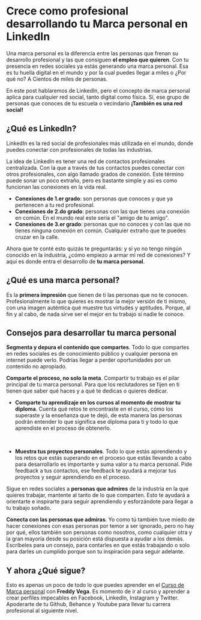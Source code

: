 # Crece como profesional desarrollando tu Marca personal en LinkedIn

Una marca personal es la diferencia entre las personas que frenan su desarrollo profesional y las que consiguen **el empleo que quieren**. Con tu presencia en redes sociales ya estás generando una marca personal. Esa es tu huella digital en el mundo y por la cual puedes llegar a miles o ¿Por qué no? A Cientos de miles de personas.

En este post hablaremos de LinkedIn, pero el concepto de marca personal aplica para cualquier red social, tanto digital como física. Sí, ese grupo de personas que conoces de tu escuela o vecindario **¡También es una red social!**

## ¿Qué es LinkedIn?

LinkedIn es la red social de profesionales más utilizada en el mundo, donde puedes conectar con profesionales de todas las industrias.

La idea de LinkedIn es tener una red de contactos profesionales centralizada. Con la que a través de tus contactos puedes conectar con otros profesionales, con algo llamado grados de conexión. Este término puede sonar un poco extraño, pero es bastante simple y así es como funcionan las conexiones en la vida real.

* **Conexiones de 1.er grado**: son personas que conoces y que ya pertenecen a tu red profesional.
* **Conexiones de 2.do grado**: personas con las que tienes una conexión en común. En el mundo real este sería el "amigo de tu amigo".
* **Conexiones de 3.er grado**: personas que no conoces y con las que no tienes ninguna conexión en común. Cualquier extraño que te puedes cruzar en la calle.

Ahora que te conté esto quizás te preguntarás: y si yo no tengo ningún conocido en la industria, ¿cómo empiezo a armar mi red de conexiones? Y aquí es donde entra  el desarrollo de **tu marca personal**.

## ¿Qué es una marca personal?

Es la **primera impresión** que tienen de ti las personas que no te conocen. Profesionalmente lo que quieres es mostrar la mejor versión de ti mismo, con una imagen auténtica qué muestre tus virtudes y aptitudes. Porque, al fin y al cabo, de nada sirve ser el mejor en tu trabajo si nadie te conoce.

## Consejos para desarrollar tu marca personal

**Segmenta y depura el contenido que compartes**. Todo lo que compartes en redes sociales es de conocimiento público y cualquier persona en internet puede verlo.  Podrías llegar a perder oportunidades por un contenido no apropiado.

**Comparte el proceso, no solo la meta**. Compartir tu trabajo es el pilar principal de tu marca personal. Para que los reclutadores se fijen en ti tienen que saber qué haces y a qué te dedicas o quieres dedicar.

* **Comparte tu aprendizaje en los cursos al momento de mostrar tu diploma**. Cuenta qué retos te encontraste en el curso, cómo los superaste y la enseñanza que te dejó, de esta manera las personas podrán entender lo que significa ese diploma para ti y todo lo que aprendiste en el proceso de obtenerlo.

<br>

* **Muestra tus proyectos personales**. Todo lo que estás aprendiendo y los retos que estás superando en el proceso que estás llevando a cabo para desarrollarlo es importante y suma valor a tu marca personal. Pide feedback a tus contactos, ese feedback te ayudará a mejorar tus proyectos y seguir aprendiendo en el proceso.

Sigue en redes sociales a **personas que admires** de la industria en la que quieres trabajar, mantente al tanto de lo que comparten. Esto te ayudará a orientarte e inspirarte para seguir aprendiendo y esforzándote para llegar a tu trabajo soñado.

**Conecta con las personas que admiras**. Yo como tú también tuve miedo de hacer conexiones con esas personas por temor a ser ignorado, pero no hay por qué, ellos también son personas como nosotros, como cualquier otra y la gran mayoría desde su posición está dispuesta a ayudar a los demás. Escríbeles para un consejo, para contarles en que estás trabajando o solo para darles un cumplido porque son tu inspiración para seguir adelante.

## Y ahora ¿Qué sigue?
Esto es apenas un poco de todo lo que puedes aprender en el [Curso de Marca personal](https://platzi.com/cursos/marca-personal/ "Curso de Marca personal") con **Freddy Vega**. Es momento de ir al curso y aprender a crear perfiles impecables en Facebook, LinkedIn, Instagram y Twitter. Apoderarte de tu Github, Behance y Youtube para llevar tu carrera profesional al siguiente nivel.
